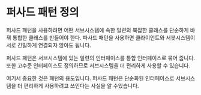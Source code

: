 # 퍼사드 패턴 정의

퍼사드 패턴을 사용하려면 어떤 서브시스템에 속한 일련의 복잡한 클래스를 단순하게 바꿔 통합한 클래스를 만들어야 한다.
파사드 패턴을 사용하면 클라이언트와 서븟시스템이 서로 긴밀하게 연결되자 않아도 됩니다.

퍼사드 패턴은 서브시스템에 있는 일련의 인터페이스를 통합 인터페이스로 묶어 줍니다. 또한 고수준 인터페이스도 정의하므로 서브시스템을 더 편리하게 사용할 수 있습니다.

여기서 중요한 것은 패턴의 용도입니다. 퍼사드 패턴은 단순화된 인터페이스로 서브시스템을 더 편리하게 사용하려고 쓰인다는 사실을 알 수있습니다. 
